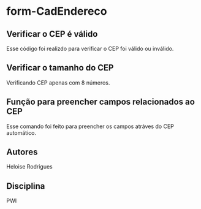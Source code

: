 # form-CadEndereco

## Verificar o CEP é válido
Esse código foi realizdo para verificar o CEP foi válido ou inválido.

## Verificar o tamanho do CEP
Verificando CEP apenas com 8 números.

## Função para preencher campos relacionados ao CEP
Esse comando foi feito para preencher os campos atráves do CEP automático.

## Autores
Heloise Rodrigues

## Disciplina
PWI